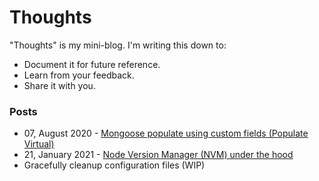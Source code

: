 # Thoughts

"Thoughts" is my mini-blog. I'm writing this down to:

* Document it for future reference.
* Learn from your feedback.
* Share it with you.

### Posts

* 07, August 2020 - [Mongoose populate using custom fields (Populate Virtual)](./mongoose-populate-using-custom-field.md)
* 21, January 2021 - [Node Version Manager (NVM) under the hood](./nvm-under-the-hood.md)
* Gracefully cleanup configuration files (WIP)
